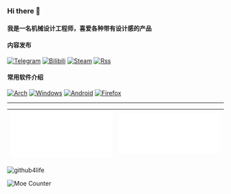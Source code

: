 ### Hi there 👋  

#### 我是一名机械设计工程师，喜爱各种带有设计感的产品

#### 内容发布
[![Telegram](https://img.shields.io/badge/Telegram-2CA5E0?style=for-the-badge&logo=telegram&logoColor=white)](https://t.me/breathinessblog) [![Bilibili](https://img.shields.io/badge/Bilibili-FB7299?style=for-the-badge&logo=bilibili&logoColor=white)](https://space.bilibili.com/4134388) [![Steam](https://img.shields.io/badge/steam-%23000000.svg?style=for-the-badge&logo=steam&logoColor=white)](https://steamcommunity.com/id/breathiness/) [![Rss](https://img.shields.io/badge/rss-F88900?style=for-the-badge&logo=rss&logoColor=white)](https://rsshub.app/bilibili/user/dynamic/4134388)

#### 常用软件介绍
[![Arch](https://img.shields.io/badge/Arch%20Linux-1793D1?logo=arch-linux&logoColor=fff&style=for-the-badge)](https://github.com/breathiness/dotfiles/tree/master/Linux) [![Windows](https://img.shields.io/badge/Windows-0078D6?style=for-the-badge&logo=windows&logoColor=white)](https://github.com/breathiness/dotfiles/tree/master/Windows) [![Android](https://img.shields.io/badge/Android-3DDC84?style=for-the-badge&logo=android&logoColor=white)](https://github.com/breathiness/dotfiles/tree/master/Android) [![Firefox](https://img.shields.io/badge/Firefox-FF7139?style=for-the-badge&logo=Firefox-Browser&logoColor=white)](https://github.com/breathiness/dotfiles/tree/master/Web)

----

[![📅 Isocalendar plugin (half year)](https://github.com/breathiness/breathiness/raw/main/metrics.plugin.isocalendar.svg)](https://github.com/breathiness?tab=repositories) | [![🌟 Recently starred repositories](https://github.com/breathiness/breathiness/raw/main/metrics.plugin.stars.svg)](https://github.com/breathiness?tab=stars)
---|---

![github4life](https://github4life.herokuapp.com/breathiness.gif)

![Moe Counter](https://count.getloli.com/get/@breathiness?theme=rule34)
